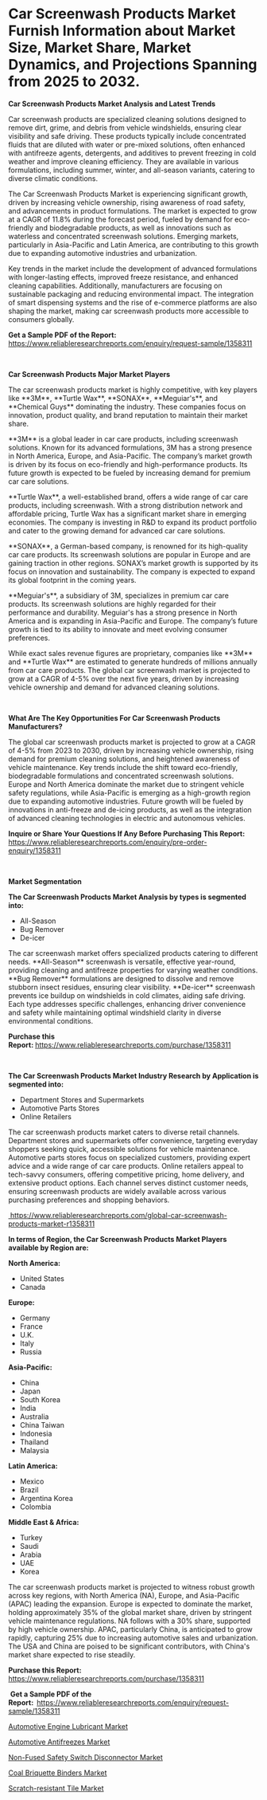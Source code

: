 <p><h1>Car Screenwash Products Market Furnish Information about Market Size, Market Share, Market Dynamics, and Projections Spanning from 2025 to 2032.</h1></p><p><strong>Car Screenwash Products Market Analysis and Latest Trends</strong></p>
<p><p>Car screenwash products are specialized cleaning solutions designed to remove dirt, grime, and debris from vehicle windshields, ensuring clear visibility and safe driving. These products typically include concentrated fluids that are diluted with water or pre-mixed solutions, often enhanced with antifreeze agents, detergents, and additives to prevent freezing in cold weather and improve cleaning efficiency. They are available in various formulations, including summer, winter, and all-season variants, catering to diverse climatic conditions.</p><p>The Car Screenwash Products Market is experiencing significant growth, driven by increasing vehicle ownership, rising awareness of road safety, and advancements in product formulations. The market is expected to grow at a CAGR of 11.8% during the forecast period, fueled by demand for eco-friendly and biodegradable products, as well as innovations such as waterless and concentrated screenwash solutions. Emerging markets, particularly in Asia-Pacific and Latin America, are contributing to this growth due to expanding automotive industries and urbanization.</p><p>Key trends in the market include the development of advanced formulations with longer-lasting effects, improved freeze resistance, and enhanced cleaning capabilities. Additionally, manufacturers are focusing on sustainable packaging and reducing environmental impact. The integration of smart dispensing systems and the rise of e-commerce platforms are also shaping the market, making car screenwash products more accessible to consumers globally.</p></p>
<p><strong>Get a Sample PDF of the Report:&nbsp;</strong> <a href="https://www.reliableresearchreports.com/enquiry/request-sample/1358311?utm_campaign=12&utm_medium=2&utm_source=Github&utm_content=ia&utm_term=23012025&utm_id=car-screenwash-products">https://www.reliableresearchreports.com/enquiry/request-sample/1358311</a></p>
<p>&nbsp;</p>
<p><strong>Car Screenwash Products Major Market Players</strong></p>
<p><p>The car screenwash products market is highly competitive, with key players like **3M**, **Turtle Wax**, **SONAX**, **Meguiar's**, and **Chemical Guys** dominating the industry. These companies focus on innovation, product quality, and brand reputation to maintain their market share.</p><p>**3M** is a global leader in car care products, including screenwash solutions. Known for its advanced formulations, 3M has a strong presence in North America, Europe, and Asia-Pacific. The company’s market growth is driven by its focus on eco-friendly and high-performance products. Its future growth is expected to be fueled by increasing demand for premium car care solutions.</p><p>**Turtle Wax**, a well-established brand, offers a wide range of car care products, including screenwash. With a strong distribution network and affordable pricing, Turtle Wax has a significant market share in emerging economies. The company is investing in R&D to expand its product portfolio and cater to the growing demand for advanced car care solutions.</p><p>**SONAX**, a German-based company, is renowned for its high-quality car care products. Its screenwash solutions are popular in Europe and are gaining traction in other regions. SONAX’s market growth is supported by its focus on innovation and sustainability. The company is expected to expand its global footprint in the coming years.</p><p>**Meguiar's**, a subsidiary of 3M, specializes in premium car care products. Its screenwash solutions are highly regarded for their performance and durability. Meguiar's has a strong presence in North America and is expanding in Asia-Pacific and Europe. The company’s future growth is tied to its ability to innovate and meet evolving consumer preferences.</p><p>While exact sales revenue figures are proprietary, companies like **3M** and **Turtle Wax** are estimated to generate hundreds of millions annually from car care products. The global car screenwash market is projected to grow at a CAGR of 4-5% over the next five years, driven by increasing vehicle ownership and demand for advanced cleaning solutions.</p></p>
<p>&nbsp;</p>
<p><strong>What Are The Key Opportunities For Car Screenwash Products Manufacturers?</strong></p>
<p><p>The global car screenwash products market is projected to grow at a CAGR of 4-5% from 2023 to 2030, driven by increasing vehicle ownership, rising demand for premium cleaning solutions, and heightened awareness of vehicle maintenance. Key trends include the shift toward eco-friendly, biodegradable formulations and concentrated screenwash solutions. Europe and North America dominate the market due to stringent vehicle safety regulations, while Asia-Pacific is emerging as a high-growth region due to expanding automotive industries. Future growth will be fueled by innovations in anti-freeze and de-icing products, as well as the integration of advanced cleaning technologies in electric and autonomous vehicles.</p></p>
<p><strong>Inquire or Share Your Questions If Any Before Purchasing This Report:</strong> <a href="https://www.reliableresearchreports.com/enquiry/pre-order-enquiry/1358311?utm_campaign=12&utm_medium=2&utm_source=Github&utm_content=ia&utm_term=23012025&utm_id=car-screenwash-products">https://www.reliableresearchreports.com/enquiry/pre-order-enquiry/1358311</a></p>
<p>&nbsp;</p>
<p><strong>Market Segmentation</strong></p>
<p><strong>The Car Screenwash Products Market Analysis by types is segmented into:</strong></p>
<p><ul><li>All-Season</li><li>Bug Remover</li><li>De-icer</li></ul></p>
<p><p>The car screenwash market offers specialized products catering to different needs. **All-Season** screenwash is versatile, effective year-round, providing cleaning and antifreeze properties for varying weather conditions. **Bug Remover** formulations are designed to dissolve and remove stubborn insect residues, ensuring clear visibility. **De-icer** screenwash prevents ice buildup on windshields in cold climates, aiding safe driving. Each type addresses specific challenges, enhancing driver convenience and safety while maintaining optimal windshield clarity in diverse environmental conditions.</p></p>
<p><strong>Purchase this Report:&nbsp;</strong><a href="https://www.reliableresearchreports.com/purchase/1358311?utm_campaign=12&utm_medium=2&utm_source=Github&utm_content=ia&utm_term=23012025&utm_id=car-screenwash-products">https://www.reliableresearchreports.com/purchase/1358311</a></p>
<p>&nbsp;</p>
<p><strong>The Car Screenwash Products Market Industry Research by Application is segmented into:</strong></p>
<p><ul><li>Department Stores and Supermarkets</li><li>Automotive Parts Stores</li><li>Online Retailers</li></ul></p>
<p><p>The car screenwash products market caters to diverse retail channels. Department stores and supermarkets offer convenience, targeting everyday shoppers seeking quick, accessible solutions for vehicle maintenance. Automotive parts stores focus on specialized customers, providing expert advice and a wide range of car care products. Online retailers appeal to tech-savvy consumers, offering competitive pricing, home delivery, and extensive product options. Each channel serves distinct customer needs, ensuring screenwash products are widely available across various purchasing preferences and shopping behaviors.</p></p>
<p><a href="https://www.reliableresearchreports.com/global-car-screenwash-products-market-r1358311?utm_campaign=12&utm_medium=2&utm_source=Github&utm_content=ia&utm_term=23012025&utm_id=car-screenwash-products">&nbsp;https://www.reliableresearchreports.com/global-car-screenwash-products-market-r1358311</a></p>
<p><strong>In terms of Region, the Car Screenwash Products Market Players available by Region are:</strong></p>
<p>
    <p> <strong> North America: </strong>
        <ul>
            <li>United States</li>
            <li>Canada</li>
        </ul>
        </p> 
    <p> <strong> Europe: </strong>
        <ul>
            <li>Germany</li>
            <li>France</li>
            <li>U.K.</li>
            <li>Italy</li>
            <li>Russia</li>
        </ul>
        </p> 
    <p> <strong> Asia-Pacific: </strong>
        <ul>
            <li>China</li>
            <li>Japan</li>
            <li>South Korea</li>
            <li>India</li>
            <li>Australia</li>
            <li>China Taiwan</li>
            <li>Indonesia</li>
            <li>Thailand</li>
            <li>Malaysia</li>
        </ul>
        </p> 
    <p> <strong> Latin America: </strong>
        <ul>
            <li>Mexico</li>
            <li>Brazil</li>
            <li>Argentina Korea</li>
            <li>Colombia</li>
        </ul>
        </p> 
    <p> <strong> Middle East & Africa: </strong>
        <ul>
            <li>Turkey</li>
            <li>Saudi</li>
            <li>Arabia</li>
            <li>UAE</li>
            <li>Korea</li>
        </ul>
    </p>
    </p>
<p><p>The car screenwash products market is projected to witness robust growth across key regions, with North America (NA), Europe, and Asia-Pacific (APAC) leading the expansion. Europe is expected to dominate the market, holding approximately 35% of the global market share, driven by stringent vehicle maintenance regulations. NA follows with a 30% share, supported by high vehicle ownership. APAC, particularly China, is anticipated to grow rapidly, capturing 25% due to increasing automotive sales and urbanization. The USA and China are poised to be significant contributors, with China's market share expected to rise steadily.</p></p>
<p><strong>Purchase this Report: </strong><a href="https://www.reliableresearchreports.com/purchase/1358311?utm_campaign=12&utm_medium=2&utm_source=Github&utm_content=ia&utm_term=23012025&utm_id=car-screenwash-products">https://www.reliableresearchreports.com/purchase/1358311</a></p>
<p>&nbsp;<strong>Get a Sample PDF of the Report:&nbsp;&nbsp;</strong><a href="https://www.reliableresearchreports.com/enquiry/request-sample/1358311?utm_campaign=12&utm_medium=2&utm_source=Github&utm_content=ia&utm_term=23012025&utm_id=car-screenwash-products">https://www.reliableresearchreports.com/enquiry/request-sample/1358311</a></p>
<p><strong></strong></p>
<p><p><a href="https://github.com/seanmcma708/Market-Research-Report-List-1/blob/main/automotive-engine-lubricant-market.md?utm_campaign=12&utm_medium=2&utm_source=Github&utm_content=ia&utm_term=23012025&utm_id=car-screenwash-products">Automotive Engine Lubricant Market</a></p><p><a href="https://github.com/GenaGaines34/Market-Research-Report-List-1/blob/main/automotive-antifreezes-market.md?utm_campaign=12&utm_medium=2&utm_source=Github&utm_content=ia&utm_term=23012025&utm_id=car-screenwash-products">Automotive Antifreezes Market</a></p><p><a href="https://www.linkedin.com/pulse/non-fused-safety-switch-disconnector-market-report-addressing-veugf?utm_campaign=12&utm_medium=2&utm_source=Github&utm_content=ia&utm_term=23012025&utm_id=car-screenwash-products">Non-Fused Safety Switch Disconnector Market</a></p><p><a href="https://www.linkedin.com/pulse/future-coal-briquette-binders-market-whats-propelling-75-rxw5f?utm_campaign=12&utm_medium=2&utm_source=Github&utm_content=ia&utm_term=23012025&utm_id=car-screenwash-products">Coal Briquette Binders Market</a></p><p><a href="https://www.linkedin.com/pulse/global-scratch-resistant-tile-market-size-2025-2032-insights-v04qf?utm_campaign=12&utm_medium=2&utm_source=Github&utm_content=ia&utm_term=23012025&utm_id=car-screenwash-products">Scratch-resistant Tile Market</a></p></p>